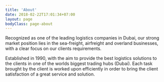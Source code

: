 ```yaml
---
title: 'About'
date: 2018-02-22T17:01:34+07:00
layout: page
bodyClass: page-about
---
```


Recognized as one of the leading logistics companies in Dubai, our strong market position lies in the sea-freight, airfreight and overland businesses, with a clear focus on our clients requirements.


Established in 1990, with the aim to provide the best logistics solutions to the clients in one of the worlds biggest trading hubs (Dubai).
Each task brought by the client is worked upon efficiently in order to bring the client satisfaction of a great service and solution.

